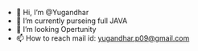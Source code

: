 - 👋 Hi, I’m @Yugandhar
- 🌱 I’m currently purseing full JAVA
- 💞️ I’m looking Opertunity 
- 📫 How to reach mail id: yugandhar.p09@gmail.com


<!---
Yugandhar2409/Yugandhar2409 is a ✨ special ✨ repository because its `README.md` (this file) appears on your GitHub profile.
You can click the Preview link to take a look at your changes.
--->
